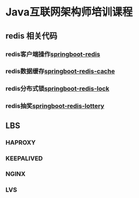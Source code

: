 # Java互联网架构师培训课程

## redis 相关代码

### redis客户端操作[springboot-redis](./redis/springboot-redis)
### redis数据缓存[springboot-redis-cache](./redis/springboot-redis-cache)
### redis分布式锁[springboot-redis-lock](./redis/springboot-redis-lock)
### redis抽奖[springboot-redis-lottery](./redis/springboot-redis-lottery)


## LBS

### HAPROXY
### KEEPALIVED[](./keepalived/Keepalived安装配置.md)
### NGINX
### LVS
